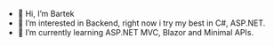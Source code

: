 - 👋 Hi, I’m Bartek
- 👀 I’m interested in Backend, right now i try my best in C#, ASP.NET. 
- 🌱 I’m currently learning ASP.NET MVC, Blazor and Minimal APIs. 
<!---
HayQacz/HayQacz is a ✨ special ✨ repository because its `README.md` (this file) appears on your GitHub profile.
You can click the Preview link to take a look at your changes.
--->
